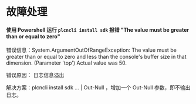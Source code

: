 # 故障处理

#### 使用 Powershell 运行 `plcncli install sdk` 报错 "The value must be greater than or equal to zero"

错误信息：System.ArgumentOutOfRangeException: The value must be greater than or equal to zero and less than the console's buffer size in that dimension. (Parameter 'top')
Actual value was 50.  

错误原因： 日志信息溢出  

解决方案：plcncli install sdk ...  | Out-Null ，增加一个 Out-Null 参数，即不输出日志。
